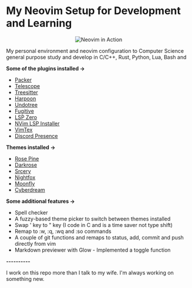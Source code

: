 # My Neovim Setup for Development and Learning

<p align="center">
  <img src="https://raw.githubusercontent.com/neovim/neovim.github.io/master/logos/neovim-logo-300x87.png" alt="Neovim in Action">
</p>

My personal environment and neovim configuration to Computer Science general purpose study and develop in C/C++, Rust, Python, Lua, Bash and 

**Some of the plugins installed →** 
- [Packer](https://github.com/wbthomason/packer.nvim)
- [Telescope](https://github.com/nvim-telescope/telescope.nvim)
- [Treesitter](https://github.com/nvim-treesitter/nvim-treesitter)
- [Harpoon](https://github.com/ThePrimeagen/harpoon)
- [Undotree](https://github.com/mbbill/undotree)
- [Fugitive](https://github.com/tpope/vim-fugitive) 
- [LSP Zero](https://github.com/VonHeikemen/lsp-zero.nvim)
- [NVim LSP Installer](https://github.com/williamboman/nvim-lsp-installer)
- [VimTex](https://github.com/lervag/vimtex)
- [Discord Presence](https://github.com/andweeb/presence.nvim)

**Themes installed →**
- [Rose Pine](https://github.com/rose-pine/neovim)
- [Darkrose](https://github.com/water-sucks/darkrose.nvim)
- [Srcery](https://github.com/srcery-colors/srcery-vim)
- [Nightfox](https://github.com/EdenEast/nightfox.nvim)
- [Moonfly](https://github.com/bluz71/vim-moonfly-colors)
- [Cyberdream](https://github.com/scottmckendry/cyberdream.nvim)

**Some additional features →**
- Spell checker
- A fuzzy-based theme picker to switch between themes installed
- Swap ' key to " key (I code in C and is a time saver not type shift)
- Remap to :w, :q, :wq and :so commands
- A couple of git functions and remaps to status, add, commit and push directly from vim
- Markdown previewer with Glow - Implemented a toggle function

**----------**

I work on this repo more than I talk to my wife. I'm always working on something new.
